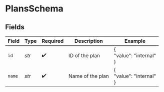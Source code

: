 # PlansSchema


## Fields

| Field                   | Type                    | Required                | Description             | Example                 |
| ----------------------- | ----------------------- | ----------------------- | ----------------------- | ----------------------- |
| `id`                    | *str*                   | :heavy_check_mark:      | ID of the plan          | {<br/>"value": "internal"<br/>} |
| `name`                  | *str*                   | :heavy_check_mark:      | Name of the plan        | {<br/>"value": "internal"<br/>} |